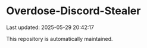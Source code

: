 # Overdose-Discord-Stealer

Last updated: 2025-05-29 20:42:17

This repository is automatically maintained.
